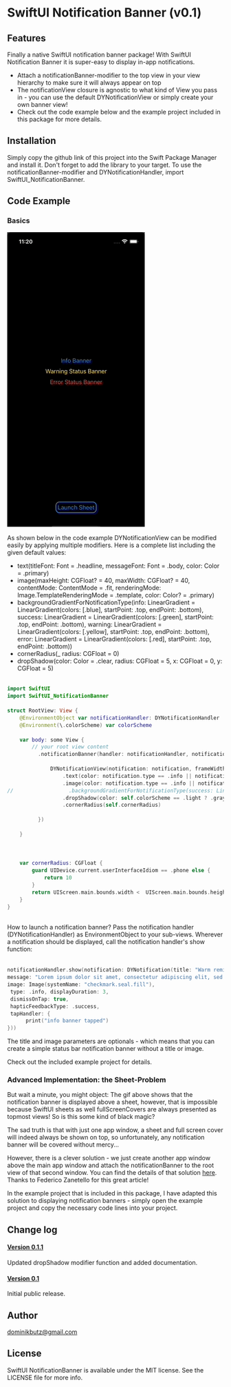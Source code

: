 # SwiftUI Notification Banner (v0.1)

## Features

Finally a native SwiftUI notification banner package! With SwiftUI Notification Banner it is super-easy to display in-app notifications.

* Attach a notificationBanner-modifier to the top view in your view hierarchy to make sure it will always appear on top
* The notificationView closure is agnostic to what kind of View you pass in - you can use the default DYNotificationView or simply create your own banner view!
* Check out the code example below and the example project included in this package for more details.

## Installation

Simply copy the github link of this project into the Swift Package Manager and install it. Don't forget to add the library to your target. 
To use the notificationBanner-modifier and DYNotificationHandler, import SwiftUI_NotificationBanner. 

## Code Example

### Basics

![Example](https://raw.githubusercontent.com/DominikButz/gitResources/main/SwiftUI_NotificationBanner/NotificationBannerExample01.gif)  

As shown below in the code example DYNotificationView can be modified easily by applying multiple modifiers.
Here is a complete list including the given default values:

* text(titleFont: Font = .headline, messageFont: Font = .body, color: Color = .primary)
* image(maxHeight: CGFloat? = 40, maxWidth: CGFloat? = 40, contentMode: ContentMode = .fit, renderingMode: Image.TemplateRenderingMode = .template, color: Color? = .primary)
* backgroundGradientForNotificationType(info: LinearGradient = LinearGradient(colors: [.blue], startPoint: .top, endPoint: .bottom), success: LinearGradient = LinearGradient(colors: [.green], startPoint: .top, endPoint: .bottom), warning: LinearGradient = LinearGradient(colors: [.yellow], startPoint: .top, endPoint: .bottom), error: LinearGradient = LinearGradient(colors: [.red], startPoint: .top, endPoint: .bottom))
* cornerRadius(_ radius: CGFloat = 0)
* dropShadow(color: Color = .clear, radius: CGFloat = 5, x: CGFloat = 0, y: CGFloat = 5)




```Swift 

import SwiftUI
import SwiftUI_NotificationBanner

struct RootView: View {
    @EnvironmentObject var notificationHandler: DYNotificationHandler
    @Environment(\.colorScheme) var colorScheme
    
    var body: some View {
        // your root view content
          .notificationBanner(handler: notificationHandler, notificationView: {notification in
              
              DYNotificationView(notification: notification, frameWidth: min(450, UIScreen.main.bounds.size.width))
                  .text(color: notification.type == .info || notification.type == .error ? .white : .primary)
                  .image(color: notification.type == .info || notification.type == .error ? .white : .primary)
//                  .backgroundGradientForNotificationType(success: LinearGradient(colors: [.green.opacity(0.4), .green], startPoint: .leading, endPoint: .trailing), error: LinearGradient(colors: [.red, .red.opacity(0.3)], startPoint: .top, endPoint: .bottom))
                  .dropShadow(color: self.colorScheme == .light ? .gray.opacity(0.4) : .clear, radius: 5, x: 0, y: notification.displayEdge == .top ? 5 : -5)
                  .cornerRadius(self.cornerRadius)
              
          })
         
    }
    
    
    
    var cornerRadius: CGFloat {
        guard UIDevice.current.userInterfaceIdiom == .phone else {
            return 10
        }
        return UIScreen.main.bounds.width <  UIScreen.main.bounds.height ? 0 : 10
    }
}



```

How to launch a notification banner?
Pass the notification handler (DYNotificationHandler) as EnvironmentObject to your sub-views.
Wherever a notification should be displayed, call the notification handler's show function:

```Swift 

notificationHandler.show(notification: DYNotification(title: "Warm reminder", 
message: "Lorem ipsum dolor sit amet, consectetur adipiscing elit, sed do eiusmod tempor incididunt ut labore et dolore magna aliqua. Ut enim ad minim veniam, quis nostrud exercitation ullamco laboris nisi ut aliquip ex ea commodo consequat.", 
image: Image(systemName: "checkmark.seal.fill"),
 type: .info, displayDuration: 3, 
 dismissOnTap: true, 
 hapticFeedbackType: .success, 
 tapHandler: {
      print("info banner tapped")
}))

```

The title and image parameters are optionals - which means that you can create a simple status bar notification banner without a title or image. 

Check out the included example project for details.



### Advanced Implementation: the Sheet-Problem

But wait a minute, you might object: The gif above shows that the notification banner is displayed above a sheet, however, that is impossible because SwiftUI sheets as well fullScreenCovers are always presented as topmost views! So is this some kind of black magic?

The sad truth is that with just one app window, a sheet and full screen cover will indeed always be shown on top, so unfortunately, any notification banner will be covered without mercy... 

However, there is a clever solution - we just create another app window above the main app window and attach the notificationBanner to the root view of that second window. You can find the details of that solution [here](https://www.fivestars.blog/articles/swiftui-windows/). Thanks to Federico Zanetello for this great article!

In the example project that is included in this package, I have adapted this solution to displaying notification banners - simply open the example project and copy the necessary code lines into your project. 


## Change log

#### [Version 0.1.1](https://github.com/DominikButz/SwiftUI_NotificationBanner/releases/tag/0.1.1)
Updated dropShadow modifier function and added documentation.

#### [Version 0.1](https://github.com/DominikButz/SwiftUI_NotificationBanner/releases/tag/0.1)
Initial public release.

## Author

dominikbutz@gmail.com

## License

SwiftUI NotificationBanner is available under the MIT license. See the LICENSE file for more info.


